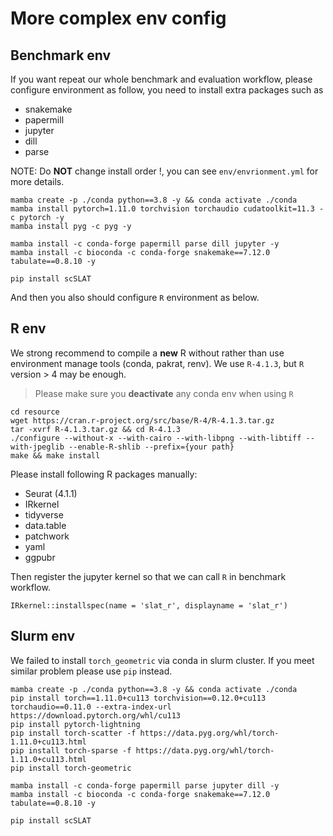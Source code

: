 # More complex env config
## Benchmark env
If you want repeat our whole benchmark and evaluation workflow, please configure environment as follow, you need to install extra packages such as
- snakemake
- papermill
- jupyter
- dill
- parse

NOTE: Do **NOT** change install order !, you can see `env/envrionment.yml` for more details.
```
mamba create -p ./conda python==3.8 -y && conda activate ./conda
mamba install pytorch=1.11.0 torchvision torchaudio cudatoolkit=11.3 -c pytorch -y
mamba install pyg -c pyg -y

mamba install -c conda-forge papermill parse dill jupyter -y 
mamba install -c bioconda -c conda-forge snakemake==7.12.0 tabulate==0.8.10 -y

pip install scSLAT
```
And then you also should configure `R` environment as below. 

## R env
We strong recommend to compile a **new** R without rather than use environment manage tools (conda, pakrat, renv). We use `R-4.1.3`, but `R` version > 4 may be enough.

> Please make sure you **deactivate** any conda env when using `R`

```
cd resource
wget https://cran.r-project.org/src/base/R-4/R-4.1.3.tar.gz
tar -xvrf R-4.1.3.tar.gz && cd R-4.1.3
./configure --without-x --with-cairo --with-libpng --with-libtiff --with-jpeglib --enable-R-shlib --prefix={your path}
make && make install
```

Please install following R packages manually:
- Seurat (4.1.1)
- IRkernel
- tidyverse
- data.table
- patchwork
- yaml
- ggpubr


Then register the jupyter kernel so that we can call `R` in benchmark workflow.
```
IRkernel::installspec(name = 'slat_r', displayname = 'slat_r')
```

## Slurm env
We failed to install `torch_geometric` via conda in slurm cluster. If you meet similar problem please use `pip` instead.
```
mamba create -p ./conda python==3.8 -y && conda activate ./conda
pip install torch==1.11.0+cu113 torchvision==0.12.0+cu113 torchaudio==0.11.0 --extra-index-url https://download.pytorch.org/whl/cu113
pip install pytorch-lightning
pip install torch-scatter -f https://data.pyg.org/whl/torch-1.11.0+cu113.html
pip install torch-sparse -f https://data.pyg.org/whl/torch-1.11.0+cu113.html
pip install torch-geometric

mamba install -c conda-forge papermill parse jupyter dill -y 
mamba install -c bioconda -c conda-forge snakemake==7.12.0 tabulate==0.8.10 -y

pip install scSLAT
```
